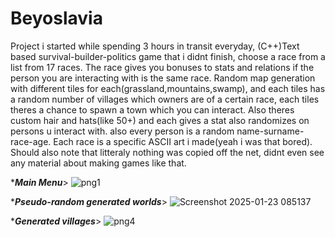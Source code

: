 # Beyoslavia
Project i started while spending 3 hours in transit everyday,
(C++)Text based survival-builder-politics game that i didnt finish, choose a race from a list from 17 races. The race gives you bonuses to stats and relations if the person you are interacting with is the same race. Random map generation with different tiles for each(grassland,mountains,swamp), and each tiles has a random number of villages which owners are of a certain race, each tiles theres a chance to spawn a town which you can interact.
Also theres custom hair and hats(like 50+) and each gives a stat also randomizes on persons u interact with. also every person is a random name-surname-race-age. Each race is a specific ASCII art i made(yeah i was that bored).
Should also note that litteraly nothing was copied off the net, didnt even see any material about making games like that.

****Main Menu***>
![png1](https://github.com/user-attachments/assets/1ce9545d-2341-4895-a5b0-2e4cf75a9c2e)

****Pseudo-random generated worlds***>
![Screenshot 2025-01-23 085137](https://github.com/user-attachments/assets/904dbb0c-e3cd-4ac1-b678-3e3095d1aeab)

****Generated villages***>
![png4](https://github.com/user-attachments/assets/7c035c5c-a9c8-4fe2-a7ef-62f219daebe1)
